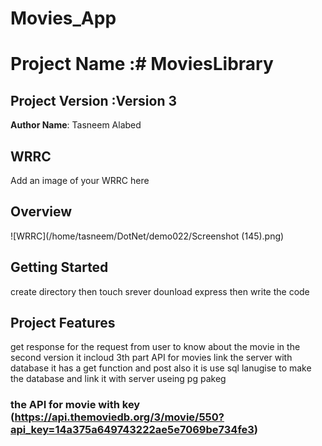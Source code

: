 # Movies_App

# Project Name :# MoviesLibrary 
## Project Version :Version 3

**Author Name**:  Tasneem Alabed 

## WRRC
Add an image of your WRRC here

## Overview

![WRRC](/home/tasneem/DotNet/demo022/Screenshot (145).png) 
## Getting Started
<!-- What are the steps that a user must take in order to build this app on their own machine and get it running? -->
create directory then touch srever dounload express then write the code 

## Project Features
<!-- What are the features included in you app -->
get response for the request from user to know about the movie 
in the second version it incloud 3th part API for movies 
link the server with database it has a get function  and post also it is use sql lanugise to make the database and link it with server useing pg pakeg

### the API for movie with key (https://api.themoviedb.org/3/movie/550?api_key=14a375a649743222ae5e7069be734fe3)